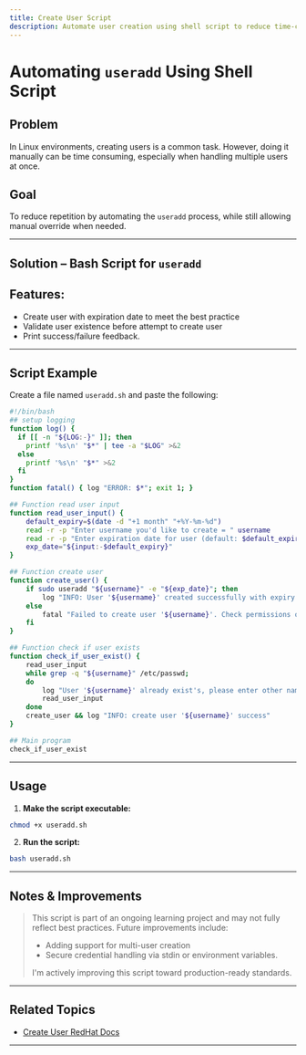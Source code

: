 ```yaml
---
title: Create User Script
description: Automate user creation using shell script to reduce time-consuming
---
```


# Automating `useradd` Using Shell Script

## Problem

In Linux environments, creating users is a common task. However, doing it manually can be time consuming, especially when handling multiple users at once.

## Goal

To reduce repetition by automating the `useradd` process, while still allowing manual override when needed.

---

## Solution – Bash Script for `useradd`

## Features:
- Create user with expiration date to meet the best practice
- Validate user existence before attempt to create user
- Print success/failure feedback.

---

## Script Example

Create a file named `useradd.sh` and paste the following:

```bash
#!/bin/bash
## setup logging
function log() {
  if [[ -n "${LOG:-}" ]]; then
    printf '%s\n' "$*" | tee -a "$LOG" >&2
  else
    printf '%s\n' "$*" >&2
  fi
}
function fatal() { log "ERROR: $*"; exit 1; }

## Function read user input
function read_user_input() {
    default_expiry=$(date -d "+1 month" "+%Y-%m-%d")
    read -r -p "Enter username you'd like to create = " username
    read -r -p "Enter expiration date for user (default: $default_expiry): " input
    exp_date="${input:-$default_expiry}"
}

## Function create user
function create_user() {
    if sudo useradd "${username}" -e "${exp_date}"; then
        log "INFO: User '${username}' created successfully with expiry: ${exp_date}"
    else
        fatal "Failed to create user '${username}'. Check permissions or inputs."
    fi
}

## Function check if user exists
function check_if_user_exist() {
    read_user_input
    while grep -q "${username}" /etc/passwd;
    do
        log "User '${username}' already exist's, please enter other name"
        read_user_input
    done
    create_user && log "INFO: create user '${username}' success"
}

## Main program
check_if_user_exist
```

---

## Usage

1. **Make the script executable:**

```bash
chmod +x useradd.sh
```

2. **Run the script:**

```bash
bash useradd.sh
```

---

## Notes & Improvements

> This script is part of an ongoing learning project and may not fully reflect best practices. Future improvements include:
>
> * Adding support for multi-user creation
> * Secure credential handling via stdin or environment variables.
>
> I'm actively improving this script toward production-ready standards.

---

## Related Topics

* [Create User RedHat Docs](https://docs.redhat.com/en/documentation/red_hat_enterprise_linux/6/html/deployment_guide/s2-users-cl-tools)
---